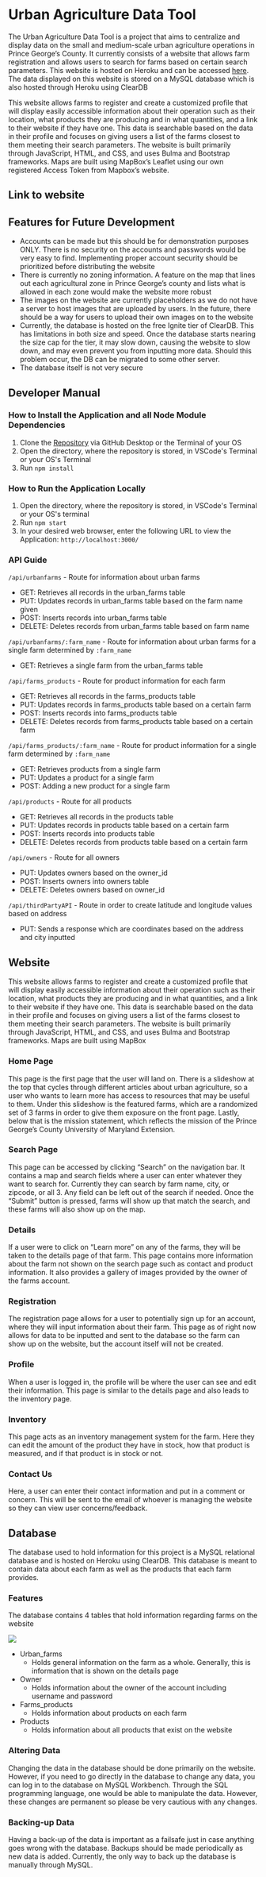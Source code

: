 # Urban Agriculture Data Tool
The Urban Agriculture Data Tool is a project that aims to centralize and display data on the small and medium-scale urban agriculture operations in Prince George’s County. It currently consists of a website that allows farm registration and allows users to search for farms based on certain search parameters. This website is hosted on Heroku and can be accessed [here](https://team-go-green.herokuapp.com/). The data displayed on this website is stored on a MySQL database which is also hosted through Heroku using ClearDB

This website allows farms to register and create a customized profile that will display easily accessible information about their operation such as their location, what products they are producing and in what quantities, and a link to their website if they have one. This data is searchable based on the data in their profile and focuses on giving users a list of the farms closest to them meeting their search parameters. The website is built primarily through JavaScript, HTML, and CSS, and uses Bulma and Bootstrap frameworks. Maps are built using MapBox’s Leaflet using our own registered Access Token from Mapbox’s website.

## Link to website


## Features for Future Development
* Accounts can be made but this should be for demonstration purposes ONLY. There is no security on the accounts and passwords would be very easy to find. Implementing proper account security should be prioritized before distributing the website
* There is currently no zoning information. A feature on the map that lines out each agricultural zone in Prince George’s county and lists what is allowed in each zone would make the website more robust
* The images on the website are currently placeholders as we do not have a server to host images that are uploaded by users. In the future, there should be a way for users to upload their own images on to the website
* Currently, the database is hosted on the free Ignite tier of ClearDB. This has limitations in both size and speed. Once the database starts nearing the size cap for the tier, it may slow down, causing the website to slow down, and may even prevent you from inputting more data. Should this problem occur, the DB can be migrated to some other server.
* The database itself is not very secure


## Developer Manual
### How to Install the Application and all Node Module Dependencies
1. Clone the [Repository](https://github.com/KamranDjourshari24/490DataTool) via GitHub Desktop or the Terminal of your OS
2. Open the directory, where the repository is stored, in VSCode's Terminal or your OS's Terminal
3. Run ```npm install```

### How to Run the Application Locally
1. Open the directory, where the repository is stored, in VSCode's Terminal or your OS's terminal
2. Run ```npm start```
3. In your desired web browser, enter the following URL to view the Application: `http://localhost:3000/`

### API Guide
```/api/urbanfarms``` - Route for information about urban farms
* GET: Retrieves all records in the urban_farms table
* PUT: Updates records in urban_farms table based on the farm name given
* POST: Inserts records into urban_farms table
* DELETE: Deletes records from urban_farms table based on farm name

```/api/urbanfarms/:farm_name``` - Route for information about urban farms for a single farm determined by ```:farm_name```
* GET: Retrieves a single farm from the urban_farms table

```/api/farms_products``` - Route for product information for each farm
* GET: Retrieves all records in the farms_products table
* PUT: Updates records in farms_products table based on a certain farm
* POST: Inserts records into farms_products table
* DELETE: Deletes records from farms_products table based on a certain farm

```/api/farms_products/:farm_name``` - Route for product information for a single farm determined by ```:farm_name```
* GET: Retrieves products from a single farm
* PUT: Updates a product for a single farm
* POST: Adding a new product for a single farm

```/api/products``` - Route for all products
* GET: Retrieves all records in the products table
* PUT: Updates records in products table based on a certain farm
* POST: Inserts records into products table
* DELETE: Deletes records from products table based on a certain farm

```/api/owners``` - Route for all owners
* PUT: Updates owners based on the owner_id
* POST: Inserts owners into owners table
* DELETE: Deletes owners based on owner_id

```/api/thirdPartyAPI``` - Route in order to create latitude and longitude values based on address
* PUT: Sends a response which are coordinates based on the address and city inputted



## Website
This website allows farms to register and create a customized profile that will display easily accessible information about their operation such as their location, what products they are producing and in what quantities, and a link to their website if they have one. This data is searchable based on the data in their profile and focuses on giving users a list of the farms closest to them meeting their search parameters. The website is built primarily through JavaScript, HTML, and CSS, and uses Bulma and Bootstrap frameworks. Maps are built using MapBox


### Home Page
This page is the first page that the user will land on. There is a slideshow at the top that cycles through different articles about urban agriculture, so a user who wants to learn more has access to resources that may be useful to them. Under this slideshow is the featured farms, which are a randomized set of 3 farms in order to give them exposure on the front page. Lastly, below that is the mission statement, which reflects the mission of the Prince George’s County University of Maryland Extension.


### Search Page
This page can be accessed by clicking “Search” on the navigation bar. It contains a map and search fields where a user can enter whatever they want to search for. Currently they can search by farm name, city, or zipcode, or all 3. Any field can be left out of the search if needed. Once the “Submit” button is pressed, farms will show up that match the search, and these farms will also show up on the map.

### Details
If a user were to click on “Learn more” on any of the farms, they will be taken to the details page of that farm. This page contains more information  about the farm not shown on the search page such as contact and product information. It also provides a gallery of images provided by the owner of the farms account. 

### Registration
The registration page allows for a user to potentially sign up for an account, where they will input information about their farm. This page as of right now allows for data to be inputted and sent to the database so the farm can show up on the website, but the account itself will not be created. 

### Profile
When a user is logged in, the profile will be where the user can see and edit their information. This page is similar to the details page and also leads to the inventory page.

### Inventory
This page acts as an inventory management system for the farm. Here they can edit the amount of the product they have in stock, how that product is measured, and if that product is in stock or not. 

### Contact Us
Here, a user can enter their contact information and put in a comment or concern. This will be sent to the email of whoever is managing the website so they can view user concerns/feedback.

## Database
The database used to hold information for this project is a MySQL relational database and is hosted on Heroku using ClearDB. This database is meant to contain data about each farm as well as the products that each farm provides.


### Features
The database contains 4 tables that hold information regarding farms on the website

![](../490DataTool/client/images/Screenshot%202022-05-09%20201149.png)

* Urban_farms
    * Holds general information on the farm as a whole. Generally, this is information that is shown on the details page
* Owner
    * Holds information about the owner of the account including username and password
* Farms_products
    * Holds information about products on each farm
* Products
    * Holds information about all products that exist on the website

### Altering Data
Changing the data in the database should be done primarily on the website. However, if you need to go directly in the database to change any data, you can log in to the database on MySQL Workbench. Through the SQL programming language, one would be able to manipulate the data. However, these changes are permanent so please be very cautious with any changes. 

### Backing-up Data
Having a back-up of the data is important as a failsafe just in case anything goes wrong with the database. Backups should be made periodically as new data is added. Currently, the only way to back up the database is manually through MySQL.




